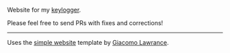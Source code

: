 Website for my [keylogger](https://github.com/giacomolaw/keylogger).

Please feel free to send PRs with fixes and corrections!

---
Uses the [simple website](https://github.com/GiacomoLaw/simple-website-template) template by [Giacomo Lawrance](https://giacomolaw.github.io).

